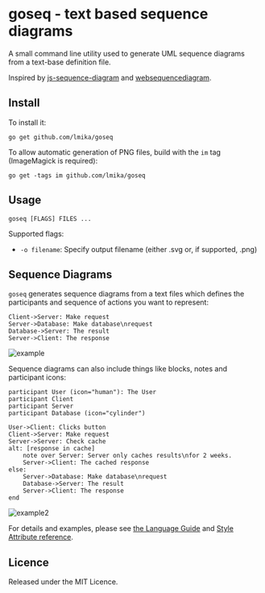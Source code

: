 # goseq - text based sequence diagrams

A small command line utility used to generate UML sequence diagrams from a text-base definition file.

Inspired by [js-sequence-diagram](http://bramp.github.io/js-sequence-diagrams/) and
[websequencediagram](http://www.websequencediagrams.com/).

## Install

To install it:

    go get github.com/lmika/goseq

To allow automatic generation of PNG files, build with the `im` tag (ImageMagick is required):

    go get -tags im github.com/lmika/goseq

## Usage

    goseq [FLAGS] FILES ...

Supported flags:

* `-o filename`: Specify output filename (either .svg or, if supported, .png)

## Sequence Diagrams

`goseq` generates sequence diagrams from a text files which defines the participants and
sequence of actions you want to represent:
            
    Client->Server: Make request
    Server->Database: Make database\nrequest
    Database->Server: The result
    Server->Client: The response

![example](docs/example.jpg)

Sequence diagrams can also include things like blocks, notes and participant icons:

    participant User (icon="human"): The User
    participant Client
    participant Server
    participant Database (icon="cylinder")

    User->Client: Clicks button
    Client->Server: Make request
    Server->Server: Check cache
    alt: [response in cache]
        note over Server: Server only caches results\nfor 2 weeks.
        Server->Client: The cached response
    else:
        Server->Database: Make database\nrequest
        Database->Server: The result
        Server->Client: The response
    end

![example2](docs/example2.jpg)

For details and examples, please see
[the Language Guide](https://github.com/lmika/goseq/wiki/LanguageGuide) and [Style Attribute reference](https://github.com/lmika/goseq/wiki/StyleAttributes).

## Licence

Released under the MIT Licence.
